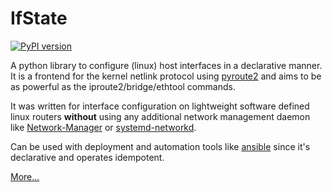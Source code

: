 # IfState

[![PyPI version](https://badge.fury.io/py/ifstate.svg)](https://badge.fury.io/py/ifstate)

A python library to configure (linux) host interfaces in a declarative manner.
It is a frontend for the kernel netlink protocol using
[pyroute2](https://pyroute2.org/) and aims to be as powerful as the
iproute2/bridge/ethtool commands.

It was written for interface configuration on lightweight software defined linux
routers **without** using any additional network management daemon like
[Network-Manager](https://gitlab.freedesktop.org/NetworkManager/NetworkManager) or
[systemd-networkd](https://www.freedesktop.org/software/systemd/man/systemd-networkd.service.html).

Can be used with deployment and automation tools like
[ansible](https://github.com/ansible/ansible) since it's declarative and
operates idempotent.

[More...](https://ifstate.net/)
